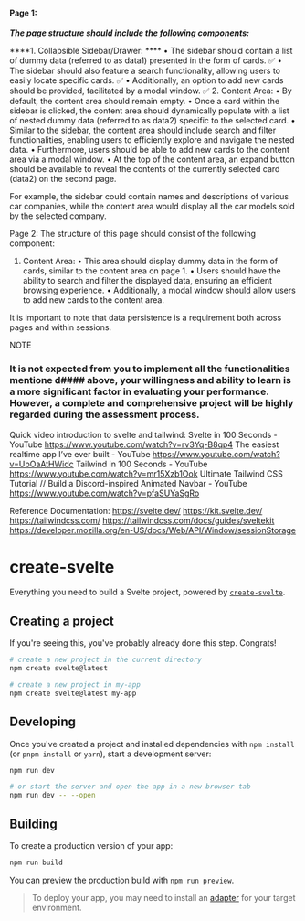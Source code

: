 #### Page 1:
 ***The page structure should include the following components:***

****1. Collapsible Sidebar/Drawer: ****
• The sidebar should contain a list of dummy data (referred to as data1) presented in the form of cards. ✅
• The sidebar should also feature a search functionality, allowing users to easily locate specific cards. ✅
• Additionally, an option to add new cards should be provided, facilitated by a modal window. ✅
2. Content Area:
• By default, the content area should remain empty.
• Once a card within the sidebar is clicked, the content area should dynamically populate with a list of nested dummy data (referred to as data2) specific to the selected card.
• Similar to the sidebar, the content area should include search and filter functionalities, enabling users to efficiently explore and navigate the nested data.
• Furthermore, users should be able to add new cards to the content area via a modal window.
• At the top of the content area, an expand button should be available to reveal the contents of the currently selected card (data2) on the second page.

For example, the sidebar could contain names and descriptions of various car companies, while the content area would display all the car models sold by the selected company.

Page 2:
The structure of this page should consist of the following component:
1. Content Area:
• This area should display dummy data in the form of cards, similar to the content area on page 1.
• Users should have the ability to search and filter the displayed data, ensuring an efficient browsing experience.
• Additionally, a modal window should allow users to add new cards to the content area.

It is important to note that data persistence is a requirement both across pages and within sessions.

NOTE
### It is not expected from you to implement all the functionalities mentione d#### above, your willingness and ability to learn is a more significant factor in evaluating your performance. However, a complete and comprehensive project will be highly regarded during the assessment process.

Quick video introduction to svelte and tailwind:
Svelte in 100 Seconds - YouTube
https://www.youtube.com/watch?v=rv3Yq-B8qp4
The easiest realtime app I’ve ever built - YouTube
https://www.youtube.com/watch?v=UbOaAtHWidc
Tailwind in 100 Seconds - YouTube
https://www.youtube.com/watch?v=mr15Xzb1Ook
Ultimate Tailwind CSS Tutorial // Build a Discord-inspired Animated Navbar - YouTube
https://www.youtube.com/watch?v=pfaSUYaSgRo

Reference Documentation:
https://svelte.dev/
https://kit.svelte.dev/
https://tailwindcss.com/
https://tailwindcss.com/docs/guides/sveltekit
https://developer.mozilla.org/en-US/docs/Web/API/Window/sessionStorage





















# create-svelte

Everything you need to build a Svelte project, powered by [`create-svelte`](https://github.com/sveltejs/kit/tree/master/packages/create-svelte).

## Creating a project

If you're seeing this, you've probably already done this step. Congrats!

```bash
# create a new project in the current directory
npm create svelte@latest

# create a new project in my-app
npm create svelte@latest my-app
```

## Developing

Once you've created a project and installed dependencies with `npm install` (or `pnpm install` or `yarn`), start a development server:

```bash
npm run dev

# or start the server and open the app in a new browser tab
npm run dev -- --open
```

## Building

To create a production version of your app:

```bash
npm run build
```

You can preview the production build with `npm run preview`.

> To deploy your app, you may need to install an [adapter](https://kit.svelte.dev/docs/adapters) for your target environment.
